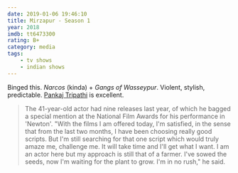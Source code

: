 ```yaml
---
date: 2019-01-06 19:46:10
title: Mirzapur - Season 1
year: 2018
imdb: tt6473300
rating: B+
category: media
tags:
    - tv shows
    - indian shows
---
```


Binged this. _Narcos_ (kinda) + _Gangs of Wasseypur_. Violent, stylish, predictable. [Pankaj Tripathi](https://timesofindia.indiatimes.com/entertainment/hindi/bollywood/news/story-of-pankaj-tripathi-from-jail-cell-hotel-kitchen-to-big-screen/articleshow/64529484.cms) is excellent.

> The 41-year-old actor had nine releases last year, of which he bagged a special mention at the National Film Awards for his performance in 'Newton'. "With the films I am offered today, I'm satisfied, in the sense that from the last two months, I have been choosing really good scripts. But I'm still searching for that one script which would truly amaze me, challenge me. It will take time and I'll get what I want. I am an actor here but my approach is still that of a farmer. I've sowed the seeds, now I'm waiting for the plant to grow. I'm in no rush," he said.